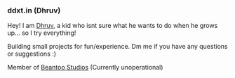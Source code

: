 ### ddxt.in (Dhruv)

Hey! I am [Dhruv](https://twitter.com/xenuryne), a kid who isnt sure what he wants to do when he grows up... 
so I try everything! 

Building small projects for fun/experience. Dm me if you have any questions or suggestions :)

Member of [Beantoo Studios](https://beantoo.studio) (Currently unoperational)
